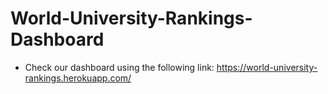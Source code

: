 # World-University-Rankings-Dashboard

* Check our dashboard using the following link: https://world-university-rankings.herokuapp.com/
